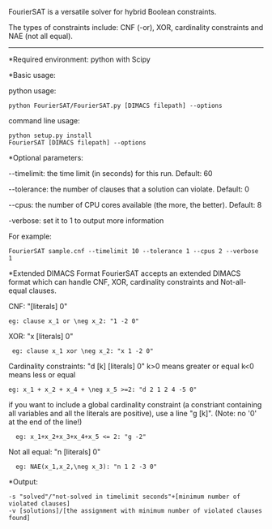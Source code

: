 FourierSAT is a versatile solver for hybrid Boolean constraints. 

The types of constraints include: CNF (-or), XOR, cardinality constraints and NAE (not all equal).

----------------------------------------------------------------------------------------------------------------------
*Required environment: python with Scipy

*Basic usage:

python usage:

	python FourierSAT/FourierSAT.py [DIMACS filepath] --options

command line usage:

	python setup.py install
	FourierSAT [DIMACS filepath] --options

*Optional parameters:

--timelimit: the time limit (in seconds) for this run. Default: 60

--tolerance: the number of clauses that a solution can violate. Default: 0

--cpus: the number of CPU cores available (the more, the better). Default: 8

-verbose: set it to 1 to output more information

For example:

	FourierSAT sample.cnf --timelimit 10 --tolerance 1 --cpus 2 --verbose 1

*Extended DIMACS Format
FourierSAT accepts an extended DIMACS format which can handle CNF, XOR, cardinality constraints and Not-all-equal clauses.

CNF: "[literals] 0"

	eg: clause x_1 or \neg x_2: "1 -2 0"
     
XOR: "x [literals] 0"

     eg: clause x_1 xor \neg x_2: "x 1 -2 0"
     
Cardinality constraints: "d [k] [literals] 0"
      k>0 means greater or equal
      k<0 means less or equal
	 
	eg: x_1 + x_2 + x_4 + \neg x_5 >=2: "d 2 1 2 4 -5 0"
  if you want to include a global cardinality constraint (a constriant containing all variables and all the literals are positive), use a line "g [k]". (Note: no '0' at the end of the line!)
  
      eg: x_1+x_2+x_3+x_4+x_5 <= 2: "g -2"
      
Not all equal: "n [literals] 0"

      eg: NAE(x_1,x_2,\neg x_3): "n 1 2 -3 0"

*Output: 

	-s "solved"/"not-solved in timelimit seconds"+[minimum number of violated clauses]   
	-v [solutions]/[the assignment with minimum number of violated clauses found]     
